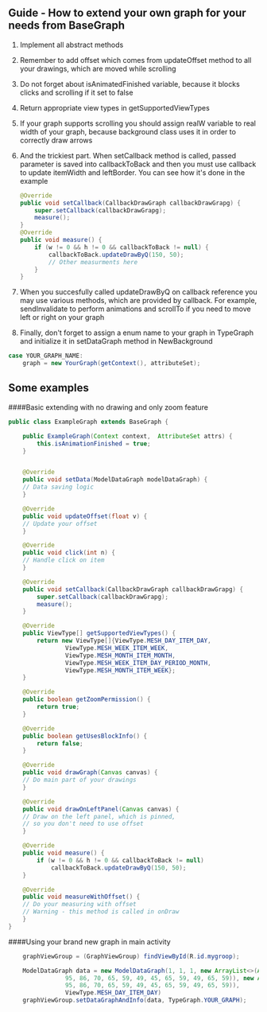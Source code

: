## Guide - How to extend your own graph for your needs from BaseGraph

1. Implement all abstract methods
2. Remember to add offset which comes from updateOffset method to all your drawings, which are moved while scrolling
3. Do not forget about isAnimatedFinished variable, because it blocks clicks and scrolling if it set to false
4. Return appropriate view types in getSupportedViewTypes
5. If your graph supports scrolling you should assign realW variable to real width of your graph, because background class uses it in order to correctly draw arrows
6. And the trickiest part. When setCallback method is called, passed parameter is saved into callbackToBack and then you must use callback to update itemWidth and leftBorder. You can see how it's done in the example

	```java
	@Override
	public void setCallback(CallbackDrawGraph callbackDrawGrapg) {
	    super.setCallback(callbackDrawGrapg);
	    measure();
	}
	@Override
	public void measure() {
		if (w != 0 && h != 0 && callbackToBack != null) {
	        callbackToBack.updateDrawByQ(150, 50);
	        // Other measurments here
	    }
	}
	```
	
7. When you succesfully called updateDrawByQ on callback reference you may use various methods, which are provided by callback. For example, sendInvalidate to perform animations and scrollTo if you need to move left or right on your graph 
8. Finally, don't forget to assign a enum name to your graph in TypeGraph and initialize it in setDataGraph method in NewBackground 
```java
case YOUR_GRAPH_NAME:
    graph = new YourGraph(getContext(), attributeSet);
```

## Some examples

####Basic extending with no drawing and only zoom feature
```java
public class ExampleGraph extends BaseGraph {

    public ExampleGraph(Context context,  AttributeSet attrs) {
        this.isAnimationFinished = true;
    }


    @Override
    public void setData(ModelDataGraph modelDataGraph) {
	// Data saving logic
    }

    @Override
    public void updateOffset(float v) {
	// Update your offset
    }

    @Override
    public void click(int n) {
	// Handle click on item
    }

    @Override
    public void setCallback(CallbackDrawGraph callbackDrawGrapg) {
        super.setCallback(callbackDrawGrapg);
        measure();
    }

    @Override
    public ViewType[] getSupportedViewTypes() {
        return new ViewType[]{ViewType.MESH_DAY_ITEM_DAY,
                ViewType.MESH_WEEK_ITEM_WEEK,
                ViewType.MESH_MONTH_ITEM_MONTH,
                ViewType.MESH_WEEK_ITEM_DAY_PERIOD_MONTH,
                ViewType.MESH_MONTH_ITEM_WEEK};
    }

    @Override
    public boolean getZoomPermission() {
        return true;
    }

    @Override
    public boolean getUsesBlockInfo() {
        return false;
    }

    @Override
    public void drawGraph(Canvas canvas) {
	// Do main part of your drawings
    }

    @Override
    public void drawOnLeftPanel(Canvas canvas) {
	// Draw on the left panel, which is pinned, 
	// so you don't need to use offset
    }

    @Override
    public void measure() {
        if (w != 0 && h != 0 && callbackToBack != null)
            callbackToBack.updateDrawByQ(150, 50);
    }

    @Override
    public void measureWithOffset() {
	// Do your measuring with offset
	// Warning - this method is called in onDraw
    }
}
```

####Using your brand new graph in main activity
```java
    graphViewGroup = (GraphViewGroup) findViewById(R.id.mygroop);

	ModelDataGraph data = new ModelDataGraph(1, 1, 1, new ArrayList<>(Arrays.asList(
                95, 86, 70, 65, 59, 49, 45, 65, 59, 49, 65, 59)), new ArrayList<>(Arrays.asList(
                95, 86, 70, 65, 59, 49, 45, 65, 59, 49, 65, 59)),
                ViewType.MESH_DAY_ITEM_DAY)
    graphViewGroup.setDataGraphAndInfo(data, TypeGraph.YOUR_GRAPH);
```
